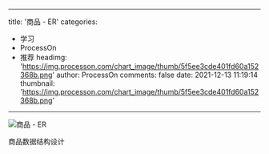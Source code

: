 
---
title: '商品 - ER'
categories: 
 - 学习
 - ProcessOn
 - 推荐
headimg: 'https://img.processon.com/chart_image/thumb/5f5ee3cde401fd60a152368b.png'
author: ProcessOn
comments: false
date: 2021-12-13 11:19:14
thumbnail: 'https://img.processon.com/chart_image/thumb/5f5ee3cde401fd60a152368b.png'
---

<div>   
<img class="thumb" alt="商品 - ER" src="https://img.processon.com/chart_image/thumb/5f5ee3cde401fd60a152368b.png" referrerpolicy="no-referrer">
<p>商品数据结构设计</p>  
</div>
            
